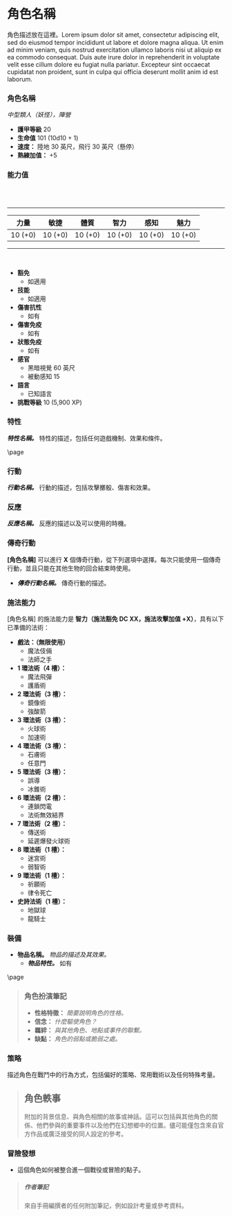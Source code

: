 # 角色名稱

角色描述放在這裡。Lorem ipsum dolor sit amet, consectetur adipiscing elit, sed do eiusmod tempor incididunt ut labore et dolore magna aliqua. Ut enim ad minim veniam, quis nostrud exercitation ullamco laboris nisi ut aliquip ex ea commodo consequat. Duis aute irure dolor in reprehenderit in voluptate velit esse cillum dolore eu fugiat nulla pariatur. Excepteur sint occaecat cupidatat non proident, sunt in culpa qui officia deserunt mollit anim id est laborum.

### 角色名稱
*中型類人（妖怪），陣營*

- **護甲等級** 20
- **生命值** 101 (10d10 + 1)
- **速度：** 陸地 30 英尺，飛行 30 英尺（懸停）
- **熟練加值：** +5

### 能力值
<br><br>
___

| 力量 | 敏捷 | 體質 | 智力 | 感知 | 魅力 |
|:---:|:---:|:---:|:---:|:---:|:---:|
| 10 (+0) | 10 (+0) | 10 (+0) | 10 (+0) | 10 (+0) | 10 (+0) |

___
<br>

- **豁免**
    - 如適用
- **技能**
    - 如適用
- **傷害抗性**
    - 如有
- **傷害免疫**
    - 如有
- **狀態免疫**
    - 如有
- **感官**
    - 黑暗視覺 60 英尺
    - 被動感知 15
- **語言**
    - 已知語言
- **挑戰等級** 10 (5,900 XP)

### 特性

***特性名稱。*** 特性的描述，包括任何遊戲機制、效果和條件。

\page

### 行動

***行動名稱。*** 行動的描述，包括攻擊擲骰、傷害和效果。

### 反應

***反應名稱。*** 反應的描述以及可以使用的時機。

### **傳奇行動**

**[角色名稱]** 可以進行 **X** 個傳奇行動，從下列選項中選擇。每次只能使用一個傳奇行動，並且只能在其他生物的回合結束時使用。

- ***傳奇行動名稱。*** 傳奇行動的描述。

### 施法能力

[角色名稱] 的施法能力是 **智力（施法豁免 DC XX，施法攻擊加值 +X）**，具有以下已準備的法術：

- **戲法：（無限使用）**
    - 魔法伎倆
    - 法師之手
- **1 環法術（4 槽）：**
    - 魔法飛彈
    - 護盾術
- **2 環法術（3 槽）：**
    - 鏡像術
    - 強酸箭
- **3 環法術（3 槽）：**
    - 火球術
    - 加速術
- **4 環法術（3 槽）：**
    - 石膚術
    - 任意門
- **5 環法術（3 槽）：**
    - 誤導
    - 冰錐術
- **6 環法術（2 槽）：**
    - 連鎖閃電
    - 法術無效結界
- **7 環法術（2 槽）：**
    - 傳送術
    - 延遲爆發火球術
- **8 環法術（1 槽）：**
    - 迷宮術
    - 弱智術
- **9 環法術（1 槽）：**
    - 祈願術
    - 律令死亡
- **史詩法術（1 槽）：**
    - 地獄球
    - 龍騎士

### 裝備

- **物品名稱。** *物品的描述及其效果。*
    - ***物品特性。*** 如有

\page

> ### 角色扮演筆記
> - **性格特徵：** *簡要說明角色的性格。*
> - **信念：** *什麼驅使角色？*
> - **羈絆：** *與其他角色、地點或事件的聯繫。*
> - **缺點：** *角色的弱點或脆弱之處。*

### 策略

描述角色在戰鬥中的行為方式，包括偏好的策略、常用戰術以及任何特殊考量。

> ## 角色軼事
> 附加的背景信息、與角色相關的故事或神話。這可以包括與其他角色的關係、他們參與的重要事件以及他們在幻想鄉中的位置。儘可能僅包含來自官方作品或廣泛接受的同人設定的參考。

### **冒險發想**
- 這個角色如何被整合進一個戰役或冒險的點子。

> ##### 作者筆記
> 來自手冊編撰者的任何附加筆記，例如設計考量或參考資料。
